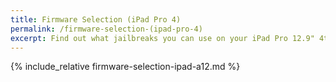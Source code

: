 ```yaml
---
title: Firmware Selection (iPad Pro 4)
permalink: /firmware-selection-(ipad-pro-4)
excerpt: Find out what jailbreaks you can use on your iPad Pro 12.9" 4th Generation or iPad Pro 11" 2nd Generation
---
```


{% include_relative firmware-selection-ipad-a12.md %}
